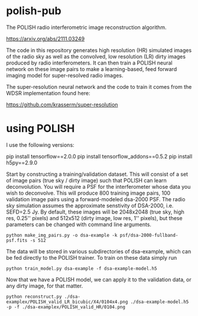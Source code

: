 # polish-pub

The POLISH radio interferometric image reconstruction algorithm. 

https://arxiv.org/abs/2111.03249

The code in this repository generates high resolution (HR) simulated images of the radio sky as well as the convolved, low resolution (LR) dirty images produced by radio interferometers. It can then train a POLISH neural network on these image pairs to make a learning-based, feed forward imaging model for super-resolved radio images. 

The super-resolution neural network and the code to train it comes from the WDSR implementation found here:

https://github.com/krasserm/super-resolution

# using POLISH

I use the following versions:

pip install tensorflow==2.0.0
pip install tensorflow_addons==0.5.2
pip install h5py==2.9.0

Start by constructing a training/validation dataset. This will consist of a set of image pairs (true sky / dirty image) such that POLISH can learn deconvolution. You will require a PSF for the interferometer whose data you wish to deconvolve. This will produce 800 training image pairs, 100 validation image pairs using a forward-modeled dsa-2000 PSF. The radio sky simulation assumes the approximate senstivity of DSA-2000, i.e. SEFD=2.5 Jy. By default, these images will be 2048x2048 (true sky, high res, 0.25'' pixels) and 512x512 (dirty image, low res, 1'' pixels), but these parameters can be changed with command line arguments.
```
python make_img_pairs.py -o dsa-example -k psf/dsa-2000-fullband-psf.fits -s 512
```
The data will be stored in various subdirectories of dsa-example, which can be fed directly to the POLISH trainer. To train on these data simply run
```
python train_model.py dsa-example -f dsa-example-model.h5 
```
Now that we have a POLISH model, we can apply it to the validation data, or any dirty image, for that matter.
```
python reconstruct.py ./dsa-examplex/POLISH_valid_LR_bicubic/X4/0104x4.png ./dsa-example-model.h5 -p -f ./dsa-examplex/POLISH_valid_HR/0104.png
```
